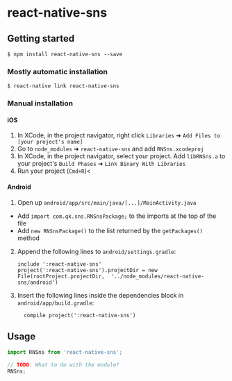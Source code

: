 
# react-native-sns

## Getting started

`$ npm install react-native-sns --save`

### Mostly automatic installation

`$ react-native link react-native-sns`

### Manual installation


#### iOS

1. In XCode, in the project navigator, right click `Libraries` ➜ `Add Files to [your project's name]`
2. Go to `node_modules` ➜ `react-native-sns` and add `RNSns.xcodeproj`
3. In XCode, in the project navigator, select your project. Add `libRNSns.a` to your project's `Build Phases` ➜ `Link Binary With Libraries`
4. Run your project (`Cmd+R`)<

#### Android

1. Open up `android/app/src/main/java/[...]/MainActivity.java`
  - Add `import com.qk.sns.RNSnsPackage;` to the imports at the top of the file
  - Add `new RNSnsPackage()` to the list returned by the `getPackages()` method
2. Append the following lines to `android/settings.gradle`:
  	```
  	include ':react-native-sns'
  	project(':react-native-sns').projectDir = new File(rootProject.projectDir, 	'../node_modules/react-native-sns/android')
  	```
3. Insert the following lines inside the dependencies block in `android/app/build.gradle`:
  	```
      compile project(':react-native-sns')
  	```


## Usage
```javascript
import RNSns from 'react-native-sns';

// TODO: What to do with the module?
RNSns;
```
  